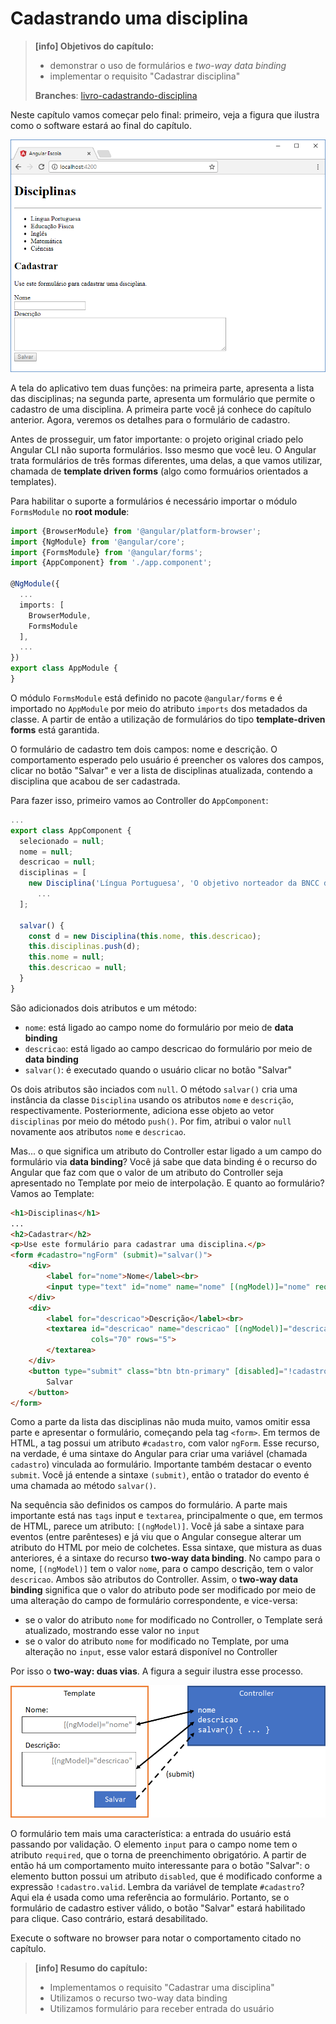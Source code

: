 # Cadastrando uma disciplina

> **\[info\] Objetivos do capítulo:**
>
> * demonstrar o uso de formulários e _two-way data binding_
> * implementar o requisito "Cadastrar disciplina"
>
> **Branches**: [livro-cadastrando-disciplina](https://github.com/jacksongomesbr/angular-escola/tree/livro-cadastrando-disciplina)

Neste capítulo vamos começar pelo final: primeiro, veja a figura que ilustra como o software estará ao final do capítulo.

![Tela do software apresentando a lista das disciplinas e o formulário de cadastro](/assets/software-cadastrando-disciplina-browser.png)

A tela do aplicativo tem duas funções: na primeira parte, apresenta a lista das disciplinas; na segunda parte, apresenta um formulário que permite o cadastro de uma disciplina. A primeira parte você já conhece do capítulo anterior. Agora, veremos os detalhes para o formulário de cadastro.

Antes de prosseguir, um fator importante: o projeto original criado pelo Angular CLI não suporta formulários. Isso mesmo que você leu. O Angular trata formulários de três formas diferentes, uma delas, a que vamos utilizar, chamada de **template driven forms** \(algo como formuários orientados a templates\).

Para habilitar o suporte a formulários é necessário importar o módulo `FormsModule` no **root module**:

```typescript
import {BrowserModule} from '@angular/platform-browser';
import {NgModule} from '@angular/core';
import {FormsModule} from '@angular/forms';
import {AppComponent} from './app.component';

@NgModule({
  ...
  imports: [
    BrowserModule,
    FormsModule
  ],
  ...
})
export class AppModule {
}
```

O módulo `FormsModule` está definido no pacote `@angular/forms` e é importado no `AppModule` por meio do atributo `imports` dos metadados da classe. A partir de então a utilização de formulários do tipo **template-driven forms** está garantida.

O formulário de cadastro tem dois campos: nome e descrição. O comportamento esperado pelo usuário é preencher os valores dos campos, clicar no botão "Salvar" e ver a lista de disciplinas atualizada, contendo a disciplina que acabou de ser cadastrada.

Para fazer isso, primeiro vamos ao Controller do `AppComponent`:

```typescript
...
export class AppComponent {
  selecionado = null;
  nome = null;
  descricao = null;
  disciplinas = [
    new Disciplina('Língua Portuguesa', 'O objetivo norteador da BNCC de ...'),
      ...
  ];

  salvar() {
    const d = new Disciplina(this.nome, this.descricao);
    this.disciplinas.push(d);
    this.nome = null;
    this.descricao = null;
  }
}
```

São adicionados dois atributos e um método:

* `nome`: está ligado ao campo nome do formulário por meio de **data binding**
* `descricao`: está ligado ao campo descricao do formulário por meio de **data binding**
* `salvar()`: é executado quando o usuário clicar no botão "Salvar"

Os dois atributos são inciados com `null`. O método `salvar()` cria uma instância da classe `Disciplina` usando os atributos `nome` e `descrição`, respectivamente. Posteriormente, adiciona esse objeto ao vetor `disciplinas` por meio do método `push()`. Por fim, atribui o valor `null` novamente aos atributos `nome` e `descricao`.

Mas... o que significa um atributo do Controller estar ligado a um campo do formulário via **data binding**? Você já sabe que data binding é o recurso do Angular que faz com que o valor de um atributo do Controller seja apresentado no Template por meio de interpolação. E quanto ao formulário? Vamos ao Template:

```html
<h1>Disciplinas</h1>
...
<h2>Cadastrar</h2>
<p>Use este formulário para cadastrar uma disciplina.</p>
<form #cadastro="ngForm" (submit)="salvar()">
    <div>
        <label for="nome">Nome</label><br>
        <input type="text" id="nome" name="nome" [(ngModel)]="nome" required>
    </div>
    <div>
        <label for="descricao">Descrição</label><br>
        <textarea id="descricao" name="descricao" [(ngModel)]="descricao"
                  cols="70" rows="5">
        </textarea>
    </div>
    <button type="submit" class="btn btn-primary" [disabled]="!cadastro.valid">
        Salvar
    </button>
</form>
```

Como a parte da lista das disciplinas não muda muito, vamos omitir essa parte e apresentar o formulário, começando pela tag `<form>`. Em termos de HTML, a tag possui um atributo `#cadastro`, com valor `ngForm`. Esse recurso, na verdade, é uma sintaxe do Angular para criar uma variável \(chamada `cadastro`\) vinculada ao formulário. Importante também destacar o evento `submit`. Você já entende a sintaxe `(submit)`, então o tratador do evento é uma chamada ao método `salvar()`.

Na sequência são definidos os campos do formulário. A parte mais importante está nas `tags` input e `textarea`, principalmente o que, em termos de HTML, parece um atributo: `[(ngModel)]`. Você já sabe a sintaxe para eventos \(entre parênteses\) e já viu que o Angular consegue alterar um atributo do HTML por meio de colchetes. Essa sintaxe, que mistura as duas anteriores, é a sintaxe do recurso **two-way data binding**. No campo para o nome, `[(ngModel)]` tem o valor `nome`, para o campo descrição, tem o valor `descricao`. Ambos são atributos do Controller. Assim, o **two-way data binding** significa que o valor do atributo pode ser modificado por meio de uma alteração do campo de formulário correspondente, e vice-versa:

* se o valor do atributo `nome` for modificado no Controller, o Template será atualizado, mostrando esse valor no `input`
* se o valor do atributo `nome` for modificado no Template, por uma alteração no `input`, esse valor estará disponível no Controller

Por isso o **two-way: duas vias**. A figura a seguir ilustra esse processo.

![Ilustração do two-way data binding, ligando formulário e Controller](/assets/formularios-two-way-data-binding.png)

O formulário tem mais uma característica: a entrada do usuário está passando por validação. O elemento `input` para o campo nome tem o atributo `required`, que o torna de preenchimento obrigatório. A partir de então há um comportamento muito interessante para o botão "Salvar": o elemento button possui um atributo `disabled`, que é modificado conforme a expressão `!cadastro.valid`. Lembra da variável de template `#cadastro`? Aqui ela é usada como uma referência ao formulário. Portanto, se o formulário de cadastro estiver válido, o botão "Salvar" estará habilitado para clique. Caso contrário, estará desabilitado.

Execute o software no browser para notar o comportamento citado no capítulo.

> **\[info\] Resumo do capítulo:**
>
> * Implementamos o requisito "Cadastrar uma disciplina"
> * Utilizamos o recurso two-way data binding
> * Utilizamos formulário para receber entrada do usuário



